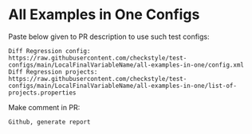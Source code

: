 # All Examples in One Configs
Paste below given to PR description to use such test configs:
```
Diff Regression config: https://raw.githubusercontent.com/checkstyle/test-configs/main/LocalFinalVariableName/all-examples-in-one/config.xml
Diff Regression projects: https://raw.githubusercontent.com/checkstyle/test-configs/main/LocalFinalVariableName/all-examples-in-one/list-of-projects.properties
```
Make comment in PR:
```
Github, generate report
```
